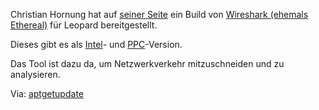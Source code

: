 <!--
.. title: Wireshark auf Leopard ohne X11
.. slug: 348-wireshark-auf-leopard-ohne-x11
.. date: 2008-02-03 20:00:12
.. tags: Mac,Netzwerk,OS X,Internet,Open Source,Software
.. description: 
.. type: text
-->

Christian Hornung hat auf [seiner Seite](http://www.christian-hornung.de/) ein Build von [Wireshark (ehemals Ethereal)](http://de.wikipedia.org/wiki/Wireshark) für Leopard bereitgestellt.
<!-- TEASER_END -->

Dieses gibt es als [Intel](http://download.christian-hornung.de/Wireshark/Leopard-native-Wireshark-Intel.dmg.bz2)- und [PPC](http://download.christian-hornung.de/Wireshark/Leopard-native-Wireshark-PPC.dmg.bz2)-Version.

Das Tool ist dazu da, um Netzwerkverkehr mitzuschneiden und zu analysieren.

Via: [aptgetupdate](http://www.aptgetupdate.de/index.php/2008/01/23/mac-wireshark-leopard-version-ohne-x11/)
